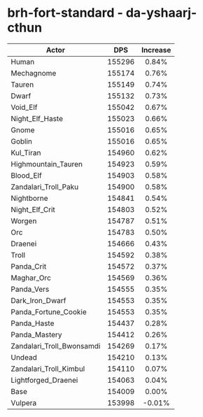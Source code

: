 # brh-fort-standard - da-yshaarj-cthun
| Actor | DPS | Increase |
|---|:---:|:---:|
|Human|155296|0.84%|
|Mechagnome|155174|0.76%|
|Tauren|155149|0.74%|
|Dwarf|155132|0.73%|
|Void_Elf|155042|0.67%|
|Night_Elf_Haste|155023|0.66%|
|Gnome|155016|0.65%|
|Goblin|155016|0.65%|
|Kul_Tiran|154960|0.62%|
|Highmountain_Tauren|154923|0.59%|
|Blood_Elf|154903|0.58%|
|Zandalari_Troll_Paku|154900|0.58%|
|Nightborne|154841|0.54%|
|Night_Elf_Crit|154803|0.52%|
|Worgen|154787|0.51%|
|Orc|154783|0.50%|
|Draenei|154666|0.43%|
|Troll|154592|0.38%|
|Panda_Crit|154572|0.37%|
|Maghar_Orc|154569|0.36%|
|Panda_Vers|154555|0.35%|
|Dark_Iron_Dwarf|154553|0.35%|
|Panda_Fortune_Cookie|154553|0.35%|
|Panda_Haste|154437|0.28%|
|Panda_Mastery|154412|0.26%|
|Zandalari_Troll_Bwonsamdi|154269|0.17%|
|Undead|154210|0.13%|
|Zandalari_Troll_Kimbul|154110|0.07%|
|Lightforged_Draenei|154063|0.04%|
|Base|154009|0.00%|
|Vulpera|153998|-0.01%|
